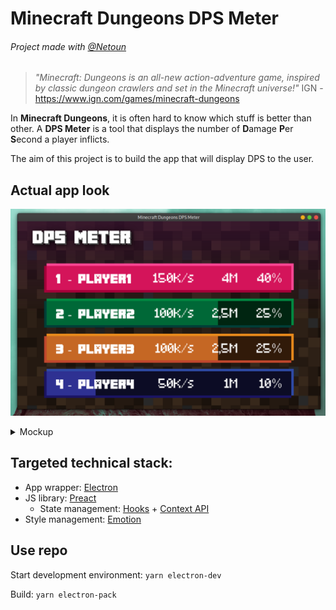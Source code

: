 # Minecraft Dungeons DPS Meter

###### Project made with [@Netoun](https://github.com/Netoun)

> _"Minecraft: Dungeons is an all-new action-adventure game, inspired by classic dungeon crawlers and set in the Minecraft universe!"_
> IGN - https://www.ign.com/games/minecraft-dungeons

In **Minecraft Dungeons**, it is often hard to know which stuff is better than other. A **DPS Meter** is a tool that displays the number of **D**amage **P**er **S**econd a player inflicts.

The aim of this project is to build the app that will display DPS to the user.

## Actual app look

![app](./docs/images/app.png)

<details>
  <summary>Mockup</summary>
  
  ![mockup](./docs/images/mockup.png)

</details>

## Targeted technical stack:

- App wrapper: [Electron](https://github.com/electron/electron)
- JS library: [Preact](https://github.com/preactjs/preact)
  - State management: [Hooks](https://reactjs.org/docs/hooks-intro.html) + [Context API](https://reactjs.org/docs/context.html)
- Style management: [Emotion](https://github.com/emotion-js/emotion)

## Use repo

Start development environment:
`yarn electron-dev`

Build:
`yarn electron-pack`
